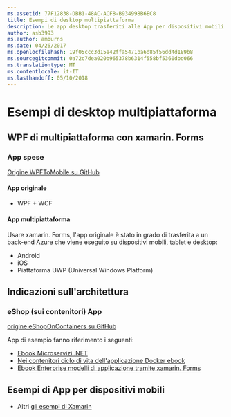 ```yaml
---
ms.assetid: 77F12838-DBB1-48AC-ACF8-B934998B6EC8
title: Esempi di desktop multipiattaforma
description: Le app desktop trasferiti alle App per dispositivi mobili multipiattaforma.
author: asb3993
ms.author: amburns
ms.date: 04/26/2017
ms.openlocfilehash: 19f05ccc3d15e42ffa5471ba6d85f56dd4d189b8
ms.sourcegitcommit: 0a72c7dea020b965378b6314f558bf5360dbd066
ms.translationtype: MT
ms.contentlocale: it-IT
ms.lasthandoff: 05/10/2018
---
```

# <a name="cross-platform-desktop-samples"></a>Esempi di desktop multipiattaforma

## <a name="wpf-to-cross-platform-with-xamarinforms"></a>WPF di multipiattaforma con xamarin. Forms

### <a name="expenses-app"></a>App spese

[Origine WPFToMobile su GitHub](https://github.com/nishanil/WPFToMobile)

#### <a name="original-app"></a>App originale

* WPF + WCF

#### <a name="cross-platform-apps"></a>App multipiattaforma

Usare xamarin. Forms, l'app originale è stato in grado di trasferita a un back-end Azure che viene eseguito su dispositivi mobili, tablet e desktop:

* Android
* iOS
* Piattaforma UWP (Universal Windows Platform)

## <a name="architecture-guidance"></a>Indicazioni sull'architettura

### <a name="eshop-on-containers-app"></a>eShop (sui contenitori) App

[origine eShopOnContainers su GitHub](https://github.com/dotnet-architecture/eShopOnContainers)

App di esempio fanno riferimento i seguenti:

* [Ebook Microservizi .NET](https://aka.ms/microservicesebook)
* [Nei contenitori ciclo di vita dell'applicazione Docker ebook](https://aka.ms/dockerlifecycleebook)
* [Ebook Enterprise modelli di applicazione tramite xamarin. Forms](~/xamarin-forms/enterprise-application-patterns/index.md)

## <a name="mobile-app-samples"></a>Esempi di App per dispositivi mobili

* Altri [gli esempi di Xamarin](https://developer.xamarin.com/samples/)
